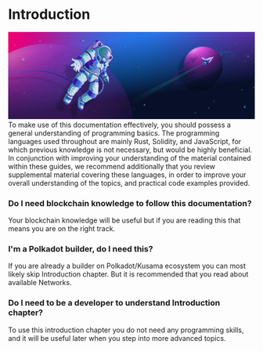 # Introduction
![General understanding of programming basics　](../assets/introduction.png)
To make use of this documentation effectively, you should possess a general understanding of programming basics. The programming languages used throughout are mainly Rust, Solidity, and JavaScript, for which previous knowledge is not necessary, but would be highly beneficial. In conjunction with improving your understanding of the material contained within these guides, we recommend additionally that you review supplemental material covering these languages, in order to improve your overall understanding of the topics, and practical code examples provided. 

### Do I need blockchain knowledge to follow this documentation?
Your blockchain knowledge will be useful but if you are reading this that means you are on the right track.

### I'm a Polkadot builder, do I need this?
If you are already a builder on Polkadot/Kusama ecosystem you can most likely skip Introduction chapter. But it is recommended that you read about available Networks.

### Do I need to be a developer to understand Introduction chapter?
To use this introduction chapter you do not need any programming skills, and it will be useful later when you step into more advanced topics. 
